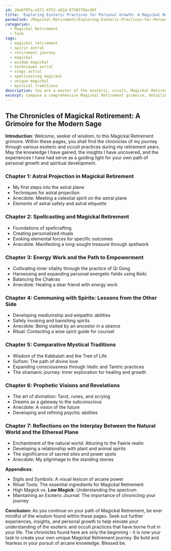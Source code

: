 ```yaml
---
id: 28e6f07a-e571-4753-a81d-8738779ac40f
title: 'Exploring Esoteric Practices for Personal Growth: A Magickal Retirement Grimoire'
permalink: /Magickal-Retirement/Exploring-Esoteric-Practices-for-Personal-Growth-A-Magickal-Retirement-Grimoire/
categories:
  - Magickal Retirement
  - Task
tags:
  - magickal retirement
  - spirit astral
  - retirement journey
  - magickal
  - wisdom magickal
  - techniques astral
  - steps astral
  - spellcasting magickal
  - unique magickal
  - mystical traditions
description: You are a master of the esoteric, occult, Magickal Retirement, you complete tasks to the absolute best of your ability, no matter if you think you were not trained to do the task specifically, you will attempt to do it anyways, since you have performed the tasks you are given with great mastery, accuracy, and deep understanding of what is requested. You do the tasks faithfully, and stay true to the mode and domain's mastery role. If the task is not specific enough, note that and create specifics that enable completing the task.
excerpt: Compose a comprehensive Magickal Retirement grimoire, detailing your journey through various esoteric and occult practices during your retirement years. Chronicle the specific experiences, insights, and personal growth in the domains of astral projection, spellcasting, energy work, and communing with spirits. Include personal anecdotes, illustrations of sigils and symbols, and well-documented rituals that can help future seekers of wisdom in their Magickal Retirement journey. Encourage continued expansion of arcane knowledge in both the terrestrial and celestial realms by adding chapters on comparative mystical traditions, prophetic visions, and reflections on the interplay between the natural world and the ethereal plane.
---
```


## The Chronicles of Magickal Retirement: A Grimoire for the Modern Sage

**Introduction**:
Welcome, seeker of wisdom, to this Magickal Retirement grimoire. Within these pages, you shall find the chronicles of my journey through various esoteric and occult practices during my retirement years. May the knowledge I have gained, the insights I have uncovered, and the experiences I have had serve as a guiding light for your own path of personal growth and spiritual development.

### Chapter 1: Astral Projection in Magickal Retirement
- My first steps into the astral plane
- Techniques for astral projection
- Anecdote: Meeting a celestial spirit on the astral plane
- Elements of astral safety and astral etiquette

### Chapter 2: Spellcasting and Magickal Retirement
- Foundations of spellcrafting
- Creating personalized rituals
- Evoking elemental forces for specific outcomes
- Anecdote: Manifesting a long-sought treasure through spellwork

### Chapter 3: Energy Work and the Path to Empowerment
- Cultivating inner vitality through the practice of Qi Gong
- Harnessing and expanding personal energetic fields using Reiki
- Balancing the Chakras
- Anecdote: Healing a dear friend with energy work

### Chapter 4: Communing with Spirits: Lessons from the Other Side
- Developing mediumship and empathic abilities
- Safely invoking and banishing spirits
- Anecdote: Being visited by an ancestor in a séance
- Ritual: Contacting a wise spirit guide for counsel

### Chapter 5: Comparative Mystical Traditions
- Wisdom of the Kabbalah and the Tree of Life
- Sufism: The path of divine love
- Expanding consciousness through Vedic and Tantric practices
- The shamanic journey: Inner exploration for healing and growth

### Chapter 6: Prophetic Visions and Revelations
- The art of divination: Tarot, runes, and scrying
- Dreams as a gateway to the subconscious
- Anecdote: A vision of the future
- Developing and refining psychic abilities

### Chapter 7: Reflections on the Interplay Between the Natural World and the Ethereal Plane
- Enchantment of the natural world: Attuning to the Faerie realm
- Developing a relationship with plant and animal spirits
- The significance of sacred sites and power spots
- Anecdote: My pilgrimage to the standing stones

**Appendices**:
- Sigils and Symbols: A visual lexicon of arcane power
- Ritual Tools: The essential ingredients for Magickal Retirement
- High Magick vs. ****Low Magick****: Understanding the spectrum
- Maintaining an Esoteric Journal: The importance of chronicling your journey

**Conclusion**:
As you continue on your path of Magickal Retirement, be ever mindful of the wisdom found within these pages. Seek out further experiences, insights, and personal growth to help elevate your understanding of the esoteric and occult practices that have borne fruit in your life. The chronicles found here are only the beginning - it is now your task to create your own unique Magickal Retirement journey. Be bold and fearless in your pursuit of arcane knowledge. Blessed be.

